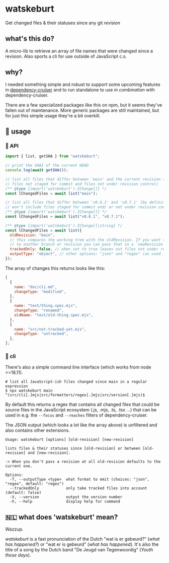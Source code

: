 # watskeburt

Get changed files & their statuses since any git _revision_

## what's this do?

A micro-lib to retrieve an array of file names that were changed since a
revision. Also sports a cli for use outside of JavaScript c.s.

## why?

I needed something simple and robust to support some upcoming features in
[dependency-cruiser](https://github.com/sverweij/dependency-cruiser) and to
run standalone to use _in combination_ with dependency-cruiser.

There are a few specialized packages like this on npm, but it seems they've
fallen out of maintenance. More generic packages are still maintained,
but for just this simple usage they're a bit overkill.

## :construction_worker: usage

### :scroll: API

```javascript
import { list, getSHA } from "watskeburt";

// print the SHA1 of the current HEAD
console.log(await getSHA());

// list all files that differ between 'main' and the current revision (including
// files not staged for commit and files not under revision control)
/** @type {import('watskeburt').IChange[]} */
const lChangedFiles = await list("main");

// list all files that differ between 'v0.6.1' and 'v0.7.1' (by definition
// won't include files staged for commit and/ or not under revision control)
/** @type {import('watskeburt').IChange[]} */
const lChangedFiles = await list("v0.6.1", "v0.7.1");

/** @type {import('watskeburt').IChange[]|string} */
const lChangedFiles = await list({
  oldRevision: "main",
  // this compares the working tree with the oldRevision. If you want to compare
  // to another branch or revision you can pass that in a `newRevision` field
  trackedOnly: false, // when set to true leaves out files not under revision control
  outputType: "object", // other options: "json" and "regex" (as used in the CLI)
});
```

The array of changes this returns looks like this:

```javascript
[
  {
    name: "doc/cli.md",
    changeType: "modified",
  },
  {
    name: "test/thing.spec.mjs",
    changeType: "renamed",
    oldName: "test/old-thing.spec.mjs",
  },
  {
    name: "src/not-tracked-yet.mjs",
    changeType: "untracked",
  },
];
```

### :shell: cli

There's also a simple command line interface (which works from node >=18.11).

```shell
# list all JavaScript-ish files changed since main in a regular expression
$ npx watskeburt main
^(src/cli[.]mjs|src/formatters/regex[.]mjs|src/version[.]mjs)$
```

By default this returns a regex that contains all changed files that could be
source files in the JavaScript ecosystem (.js, .mjs, .ts, .tsx ...) that can
be used in e.g. the `--focus` and `--reaches` filters of dependency-cruiser.

The JSON output (which looks a lot like the array above) is unfiltered and
also contains other extensions.

```
Usage: watskeburt [options] [old-revision] [new-revision]

lists files & their statuses since [old-revision] or between [old-revision] and [new-revision].

-> When you don't pass a revision at all old-revision defaults to the current one.

Options:
  -T, --outputType <type>  what format to emit (choices: "json", "regex", default: "regex")
  --trackedOnly            only take tracked files into account (default: false)
  -V, --version            output the version number
  -h, --help               display help for command
```

## 🇳🇱 what does 'watskeburt' mean?

Wazzup.

_watskeburt_ is a fast pronunciation of the Dutch "wat is er gebeurd?"
(_what has happened?_) or "wat er is gebeurd" (_what has happened_). It's
also the title of a song by the Dutch band "De Jeugd van Tegenwoordig"
(_Youth these days_).
